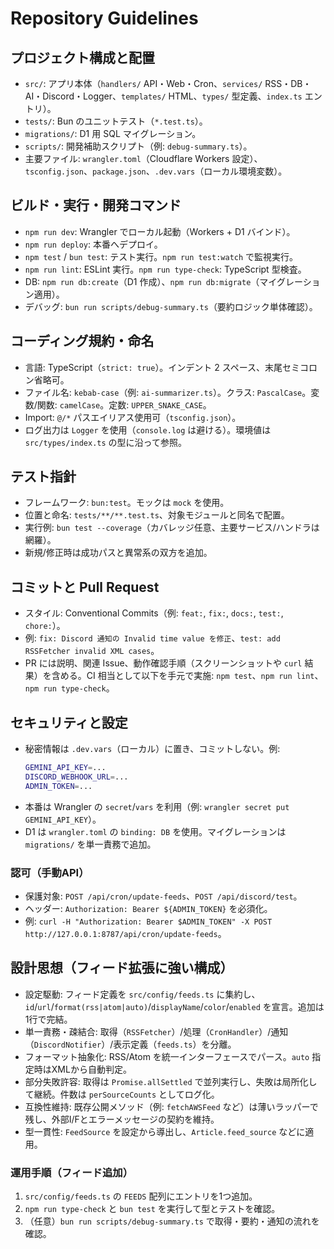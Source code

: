 # Repository Guidelines

## プロジェクト構成と配置
- `src/`: アプリ本体（`handlers/` API・Web・Cron、`services/` RSS・DB・AI・Discord・Logger、`templates/` HTML、`types/` 型定義、`index.ts` エントリ）。
- `tests/`: Bun のユニットテスト（`*.test.ts`）。
- `migrations/`: D1 用 SQL マイグレーション。
- `scripts/`: 開発補助スクリプト（例: `debug-summary.ts`）。
- 主要ファイル: `wrangler.toml`（Cloudflare Workers 設定）、`tsconfig.json`、`package.json`、`.dev.vars`（ローカル環境変数）。

## ビルド・実行・開発コマンド
- `npm run dev`: Wrangler でローカル起動（Workers + D1 バインド）。
- `npm run deploy`: 本番へデプロイ。
- `npm test` / `bun test`: テスト実行。`npm run test:watch` で監視実行。
- `npm run lint`: ESLint 実行。`npm run type-check`: TypeScript 型検査。
- DB: `npm run db:create`（D1 作成）、`npm run db:migrate`（マイグレーション適用）。
- デバッグ: `bun run scripts/debug-summary.ts`（要約ロジック単体確認）。

## コーディング規約・命名
- 言語: TypeScript（`strict: true`）。インデント 2 スペース、末尾セミコロン省略可。
- ファイル名: `kebab-case`（例: `ai-summarizer.ts`）。クラス: `PascalCase`。変数/関数: `camelCase`。定数: `UPPER_SNAKE_CASE`。
- Import: `@/*` パスエイリアス使用可（`tsconfig.json`）。
- ログ出力は `Logger` を使用（`console.log` は避ける）。環境値は `src/types/index.ts` の型に沿って参照。

## テスト指針
- フレームワーク: `bun:test`。モックは `mock` を使用。
- 位置と命名: `tests/**/**.test.ts`、対象モジュールと同名で配置。
- 実行例: `bun test --coverage`（カバレッジ任意、主要サービス/ハンドラは網羅）。
- 新規/修正時は成功パスと異常系の双方を追加。

## コミットと Pull Request
- スタイル: Conventional Commits（例: `feat:`, `fix:`, `docs:`, `test:`, `chore:`）。
- 例: `fix: Discord 通知の Invalid time value を修正`、`test: add RSSFetcher invalid XML cases`。
- PR には説明、関連 Issue、動作確認手順（スクリーンショットや `curl` 結果）を含める。CI 相当として以下を手元で実施: `npm test`、`npm run lint`、`npm run type-check`。

## セキュリティと設定
- 秘密情報は `.dev.vars`（ローカル）に置き、コミットしない。例:
  ```bash
  GEMINI_API_KEY=...
  DISCORD_WEBHOOK_URL=...
  ADMIN_TOKEN=...
  ```
- 本番は Wrangler の `secret`/`vars` を利用（例: `wrangler secret put GEMINI_API_KEY`）。
- D1 は `wrangler.toml` の `binding: DB` を使用。マイグレーションは `migrations/` を単一責務で追加。

### 認可（手動API）
- 保護対象: `POST /api/cron/update-feeds`、`POST /api/discord/test`。
- ヘッダー: `Authorization: Bearer ${ADMIN_TOKEN}` を必須化。
- 例: `curl -H "Authorization: Bearer $ADMIN_TOKEN" -X POST http://127.0.0.1:8787/api/cron/update-feeds`。

## 設計思想（フィード拡張に強い構成）
- 設定駆動: フィード定義を `src/config/feeds.ts` に集約し、`id`/`url`/`format(rss|atom|auto)`/`displayName`/`color`/`enabled` を宣言。追加は1行で完結。
- 単一責務・疎結合: 取得（`RSSFetcher`）/処理（`CronHandler`）/通知（`DiscordNotifier`）/表示定義（`feeds.ts`）を分離。
- フォーマット抽象化: RSS/Atom を統一インターフェースでパース。`auto` 指定時はXMLから自動判定。
- 部分失敗許容: 取得は `Promise.allSettled` で並列実行し、失敗は局所化して継続。件数は `perSourceCounts` としてログ化。
- 互換性維持: 既存公開メソッド（例: `fetchAWSFeed` など）は薄いラッパーで残し、外部I/Fとエラーメッセージの契約を維持。
- 型一貫性: `FeedSource` を設定から導出し、`Article.feed_source` などに適用。

### 運用手順（フィード追加）
1. `src/config/feeds.ts` の `FEEDS` 配列にエントリを1つ追加。
2. `npm run type-check` と `bun test` を実行して型とテストを確認。
3. （任意）`bun run scripts/debug-summary.ts` で取得・要約・通知の流れを確認。
